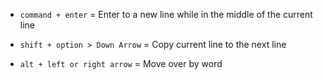 * `command + enter` = Enter to a new line while in the middle of the current line

* `shift + option > Down Arrow` = Copy current line to the next line

* `alt + left or right arrow` = Move over by word
